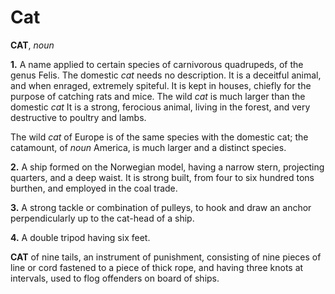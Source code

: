 # Cat

**CAT**, _noun_

**1.** A name applied to certain species of carnivorous quadrupeds, of the genus Felis. The domestic _cat_ needs no description. It is a deceitful animal, and when enraged, extremely spiteful. It is kept in houses, chiefly for the purpose of catching rats and mice. The wild _cat_ is much larger than the domestic _cat_ It is a strong, ferocious animal, living in the forest, and very destructive to poultry and lambs.

The wild _cat_ of Europe is of the same species with the domestic cat; the catamount, of _noun_ America, is much larger and a distinct species.

**2.** A ship formed on the Norwegian model, having a narrow stern, projecting quarters, and a deep waist. It is strong built, from four to six hundred tons burthen, and employed in the coal trade.

**3.** A strong tackle or combination of pulleys, to hook and draw an anchor perpendicularly up to the cat-head of a ship.

**4.** A double tripod having six feet.

**CAT** of nine tails, an instrument of punishment, consisting of nine pieces of line or cord fastened to a piece of thick rope, and having three knots at intervals, used to flog offenders on board of ships.